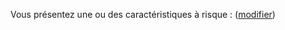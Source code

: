Vous présentez une ou des caractéristiques à risque : <strong class="nom-caracteristiques-a-risques"></strong> <span class="modifier">(<a href="#sante">modifier</a>)</span>
